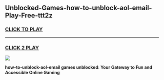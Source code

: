 
## Unblocked-Games-how-to-unblock-aol-email-Play-Free-ttt2z
<h3>
<a href="https://premium76.site?title=how-to-unblock-aol-email&ref=19M">CLICK TO PLAY</a></h3>
<hr>

<h3>
<a href="https://premium76.site?title=how-to-unblock-aol-email&ref=19M">CLICK 2 PLAY</a>
  
</h3>

<a href="https://premium76.site?title=how-to-unblock-aol-email&ref=19M"><img src="https://clearcache.store/games.png"></a>


**how-to-unblock-aol-email games unblocked: Your Gateway to Fun and Accessible Online Gaming**
